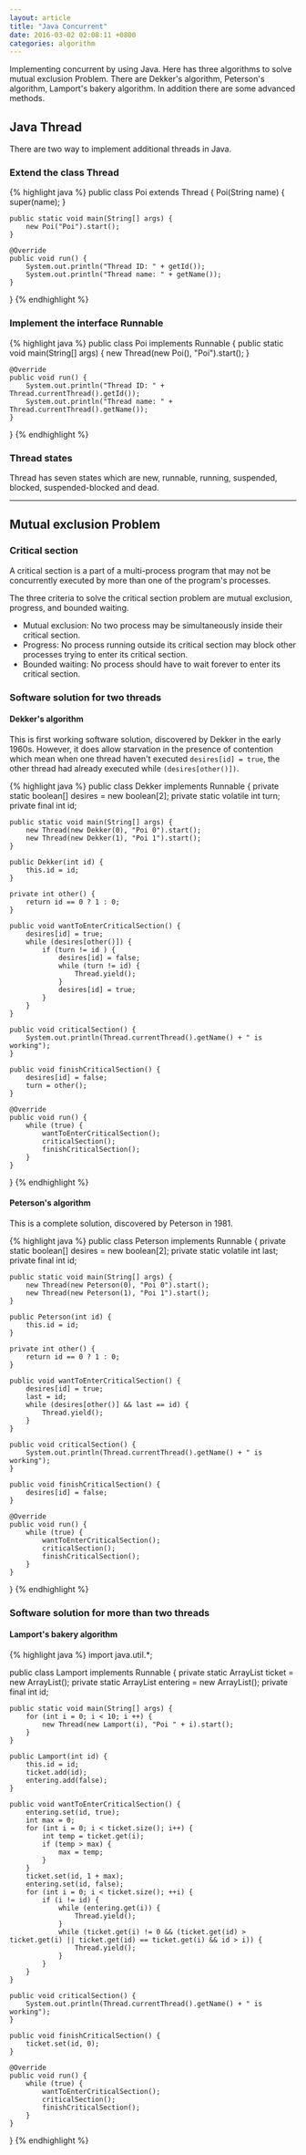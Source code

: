 ```yaml
---
layout: article
title: "Java Concurrent"
date: 2016-03-02 02:08:11 +0800
categories: algorithm
---
```


Implementing concurrent by using Java. Here has three algorithms to solve mutual exclusion Problem. There are Dekker's algorithm, Peterson's algorithm, Lamport's bakery algorithm. In addition there are some advanced methods.

## Java Thread

There are two way to implement additional threads in Java.

### Extend the class Thread

{% highlight java %}
public class Poi extends Thread {
    Poi(String name) {
        super(name);
    }

    public static void main(String[] args) {
        new Poi("Poi").start();
    }

    @Override
    public void run() {
        System.out.println("Thread ID: " + getId());
        System.out.println("Thread name: " + getName());
    }
}
{% endhighlight %}

### Implement the interface Runnable

{% highlight java %}
public class Poi implements Runnable {
    public static void main(String[] args) {
        new Thread(new Poi(), "Poi").start();
    }

    @Override
    public void run() {
        System.out.println("Thread ID: " + Thread.currentThread().getId());
        System.out.println("Thread name: " + Thread.currentThread().getName());
    }
}
{% endhighlight %}

### Thread states

Thread has seven states which are new, runnable, running, suspended, blocked, suspended-blocked and dead.

---

## Mutual exclusion Problem

### Critical section

A critical section is a part of a multi-process program that may not be concurrently executed by more than one of the program's processes.

The three criteria to solve the critical section problem are mutual exclusion, progress, and bounded waiting.

* Mutual exclusion: No two process may be simultaneously inside their critical section.
* Progress: No process running outside its critical section may block other processes trying to enter its critical section.
* Bounded waiting: No process should have to wait forever to enter its critical section.

### Software solution for two threads

#### Dekker's algorithm

This is first working software solution, discovered by Dekker in the early 1960s. However, it does allow starvation in the presence of contention which mean when one thread haven't executed `desires[id] = true`, the other thread had already executed while `(desires[other()])`.

{% highlight java %}
public class Dekker implements Runnable {
    private static boolean[] desires = new boolean[2];
    private static volatile int turn;
    private final int id;

    public static void main(String[] args) {
        new Thread(new Dekker(0), "Poi 0").start();
        new Thread(new Dekker(1), "Poi 1").start();
    }

    public Dekker(int id) {
        this.id = id;
    }

    private int other() {
        return id == 0 ? 1 : 0;
    }

    public void wantToEnterCriticalSection() {
        desires[id] = true;
        while (desires[other()]) {
            if (turn != id ) {
                desires[id] = false;
                while (turn != id) {
                    Thread.yield();
                }
                desires[id] = true;
            }
        }
    }

    public void criticalSection() {
        System.out.println(Thread.currentThread().getName() + " is working");
    }

    public void finishCriticalSection() {
        desires[id] = false;
        turn = other();
    }

    @Override
    public void run() {
        while (true) {
            wantToEnterCriticalSection();
            criticalSection();
            finishCriticalSection();
        }
    }
}
{% endhighlight %}

#### Peterson's algorithm

This is a complete solution, discovered by Peterson in 1981.

{% highlight java %}
public class Peterson implements Runnable {
    private static boolean[] desires = new boolean[2];
    private static volatile int last;
    private final int id;

    public static void main(String[] args) {
        new Thread(new Peterson(0), "Poi 0").start();
        new Thread(new Peterson(1), "Poi 1").start();
    }

    public Peterson(int id) {
        this.id = id;
    }

    private int other() {
        return id == 0 ? 1 : 0;
    }

    public void wantToEnterCriticalSection() {
        desires[id] = true;
        last = id;
        while (desires[other()] && last == id) {
            Thread.yield();
        }
    }

    public void criticalSection() {
        System.out.println(Thread.currentThread().getName() + " is working");
    }

    public void finishCriticalSection() {
        desires[id] = false;
    }

    @Override
    public void run() {
        while (true) {
            wantToEnterCriticalSection();
            criticalSection();
            finishCriticalSection();
        }
    }
}
{% endhighlight %}

### Software solution for more than two threads

#### Lamport's bakery algorithm

{% highlight java %}
import java.util.*;

public class Lamport implements Runnable {
    private static ArrayList ticket = new ArrayList();
    private static ArrayList entering = new ArrayList();
    private final int id;

    public static void main(String[] args) {
        for (int i = 0; i < 10; i ++) {
            new Thread(new Lamport(i), "Poi " + i).start();
        }
    }

    public Lamport(int id) {
        this.id = id;
        ticket.add(id);
        entering.add(false);
    }

    public void wantToEnterCriticalSection() {
        entering.set(id, true);
        int max = 0;
        for (int i = 0; i < ticket.size(); i++) {
            int temp = ticket.get(i);
            if (temp > max) {
                max = temp;
            }
        }
        ticket.set(id, 1 + max);
        entering.set(id, false);
        for (int i = 0; i < ticket.size(); ++i) {
            if (i != id) {
                while (entering.get(i)) {
                    Thread.yield();
                }
                while (ticket.get(i) != 0 && (ticket.get(id) > ticket.get(i) || ticket.get(id) == ticket.get(i) && id > i)) {
                    Thread.yield();
                }
            }
        }
    }

    public void criticalSection() {
        System.out.println(Thread.currentThread().getName() + " is working");
    }

    public void finishCriticalSection() {
        ticket.set(id, 0);
    }

    @Override
    public void run() {
        while (true) {
            wantToEnterCriticalSection();
            criticalSection();
            finishCriticalSection();
        }
    }
}
{% endhighlight %}

